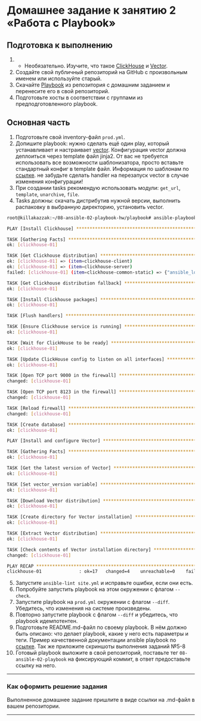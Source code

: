 # Домашнее задание к занятию 2 «Работа с Playbook»

## Подготовка к выполнению

1. * Необязательно. Изучите, что такое [ClickHouse](https://www.youtube.com/watch?v=fjTNS2zkeBs) и [Vector](https://www.youtube.com/watch?v=CgEhyffisLY).
2. Создайте свой публичный репозиторий на GitHub с произвольным именем или используйте старый.
3. Скачайте [Playbook](./playbook/) из репозитория с домашним заданием и перенесите его в свой репозиторий.
4. Подготовьте хосты в соответствии с группами из предподготовленного playbook.

## Основная часть

1. Подготовьте свой inventory-файл `prod.yml`.
2. Допишите playbook: нужно сделать ещё один play, который устанавливает и настраивает [vector](https://vector.dev). Конфигурация vector должна деплоиться через template файл jinja2. От вас не требуется использовать все возможности шаблонизатора, просто вставьте стандартный конфиг в template файл. Информация по шаблонам по [ссылке](https://www.dmosk.ru/instruktions.php?object=ansible-nginx-install). не забудьте сделать handler на перезапуск vector в случае изменения конфигурации!
3. При создании tasks рекомендую использовать модули: `get_url`, `template`, `unarchive`, `file`.
4. Tasks должны: скачать дистрибутив нужной версии, выполнить распаковку в выбранную директорию, установить vector.

```bash
root@killakazzak:~/08-ansible-02-playbook-hw/playbook# ansible-playbook -i inventory/prod.yml site.yml 

PLAY [Install Clickhouse] ****************************************************************************************************************************************************************************************************************

TASK [Gathering Facts] *******************************************************************************************************************************************************************************************************************
ok: [clickhouse-01]

TASK [Get Clickhouse distribution] *******************************************************************************************************************************************************************************************************
ok: [clickhouse-01] => (item=clickhouse-client)
ok: [clickhouse-01] => (item=clickhouse-server)
failed: [clickhouse-01] (item=clickhouse-common-static) => {"ansible_loop_var": "item", "changed": false, "dest": "./clickhouse-common-static-22.3.3.44.rpm", "elapsed": 0, "gid": 0, "group": "root", "item": "clickhouse-common-static", "mode": "0644", "msg": "Request failed", "owner": "root", "response": "HTTP Error 404: Not Found", "size": 246310036, "state": "file", "status_code": 404, "uid": 0, "url": "https://packages.clickhouse.com/rpm/stable/clickhouse-common-static-22.3.3.44.noarch.rpm"}

TASK [Get Clickhouse distribution fallback] **********************************************************************************************************************************************************************************************
ok: [clickhouse-01]

TASK [Install Clickhouse packages] *******************************************************************************************************************************************************************************************************
ok: [clickhouse-01]

TASK [Flush handlers] ********************************************************************************************************************************************************************************************************************

TASK [Ensure Clickhouse service is running] **********************************************************************************************************************************************************************************************
ok: [clickhouse-01]

TASK [Wait for ClickHouse to be ready] ***************************************************************************************************************************************************************************************************
ok: [clickhouse-01]

TASK [Update ClickHouse config to listen on all interfaces] ******************************************************************************************************************************************************************************
ok: [clickhouse-01]

TASK [Open TCP port 9000 in the firewall] ************************************************************************************************************************************************************************************************
changed: [clickhouse-01]

TASK [Open TCP port 8123 in the firewall] ************************************************************************************************************************************************************************************************
changed: [clickhouse-01]

TASK [Reload firewall] *******************************************************************************************************************************************************************************************************************
changed: [clickhouse-01]

TASK [Create database] *******************************************************************************************************************************************************************************************************************
ok: [clickhouse-01]

PLAY [Install and configure Vector] ******************************************************************************************************************************************************************************************************

TASK [Gathering Facts] *******************************************************************************************************************************************************************************************************************
ok: [clickhouse-01]

TASK [Get the latest version of Vector] **************************************************************************************************************************************************************************************************
ok: [clickhouse-01]

TASK [Set vector_version variable] *******************************************************************************************************************************************************************************************************
ok: [clickhouse-01]

TASK [Download Vector distribution] ******************************************************************************************************************************************************************************************************
ok: [clickhouse-01]

TASK [Create directory for Vector installation] ******************************************************************************************************************************************************************************************
ok: [clickhouse-01]

TASK [Extract Vector distribution] *******************************************************************************************************************************************************************************************************
ok: [clickhouse-01]

TASK [Check contents of Vector installation directory] ***********************************************************************************************************************************************************************************
changed: [clickhouse-01]

PLAY RECAP *******************************************************************************************************************************************************************************************************************************
clickhouse-01              : ok=17   changed=4    unreachable=0    failed=0    skipped=0    rescued=1    ignored=0   
```
5. Запустите `ansible-lint site.yml` и исправьте ошибки, если они есть.
6. Попробуйте запустить playbook на этом окружении с флагом `--check`.
7. Запустите playbook на `prod.yml` окружении с флагом `--diff`. Убедитесь, что изменения на системе произведены.
8. Повторно запустите playbook с флагом `--diff` и убедитесь, что playbook идемпотентен.
9. Подготовьте README.md-файл по своему playbook. В нём должно быть описано: что делает playbook, какие у него есть параметры и теги. Пример качественной документации ansible playbook по [ссылке](https://github.com/opensearch-project/ansible-playbook). Так же приложите скриншоты выполнения заданий №5-8
10. Готовый playbook выложите в свой репозиторий, поставьте тег `08-ansible-02-playbook` на фиксирующий коммит, в ответ предоставьте ссылку на него.

---

### Как оформить решение задания

Выполненное домашнее задание пришлите в виде ссылки на .md-файл в вашем репозитории.

---
